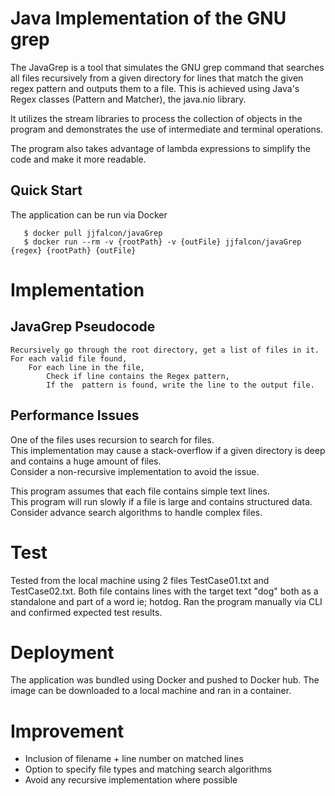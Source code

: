 # Java Implementation of the GNU grep

The JavaGrep is a tool that simulates the GNU grep command that searches all
files recursively from a given directory for lines that match the given regex pattern
and outputs them to a file.  This is achieved using Java's Regex classes (Pattern and Matcher),
the java.nio library.

It utilizes the stream libraries to process the collection of objects in the program and
demonstrates the use of intermediate and terminal operations.

The program also takes advantage of lambda expressions to simplify the code
and make it more readable.

## Quick Start
The application can be run via Docker
```
   $ docker pull jjfalcon/javaGrep  
   $ docker run --rm -v {rootPath} -v {outFile} jjfalcon/javaGrep {regex} {rootPath} {outFile}
```
# Implementation
## JavaGrep Pseudocode
```
Recursively go through the root directory, get a list of files in it.
For each valid file found,
    For each line in the file,
        Check if line contains the Regex pattern,
        If the  pattern is found, write the line to the output file.
```

## Performance Issues
One of the files uses recursion to search for files.  
This implementation may cause a stack-overflow if a given directory is deep and contains
a huge amount of files.  
Consider a non-recursive implementation to avoid the issue.

This program assumes that each file contains simple text lines.  
This program will run slowly if a file is large and contains structured data.
Consider advance search algorithms to handle complex files.

# Test
Tested from the local machine using 2 files TestCase01.txt and TestCase02.txt.
Both file contains lines with the target text "dog" both as a standalone and part of a word ie; hotdog.
Ran the program manually via CLI and confirmed expected test results.


# Deployment
The application was bundled using Docker and pushed to Docker hub.
The image can be downloaded to a local machine and ran in a container.

# Improvement
- Inclusion of filename + line number on matched lines
- Option to specify file types and matching search algorithms
- Avoid any recursive implementation where possible
